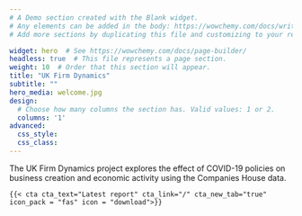 ```yaml
---
# A Demo section created with the Blank widget.
# Any elements can be added in the body: https://wowchemy.com/docs/writing-markdown-latex/
# Add more sections by duplicating this file and customizing to your requirements.

widget: hero  # See https://wowchemy.com/docs/page-builder/
headless: true  # This file represents a page section.
weight: 10  # Order that this section will appear.
title: "UK Firm Dynamics"
subtitle: ""
hero_media: welcome.jpg
design:
  # Choose how many columns the section has. Valid values: 1 or 2.
  columns: '1'
advanced:
  css_style:
  css_class:
---
```


The UK Firm Dynamics project explores the effect of COVID-19 policies on business creation and economic activity using the Companies House data.

```
{{< cta cta_text="Latest report" cta_link="/" cta_new_tab="true" icon_pack = "fas" icon = "download">}}
```